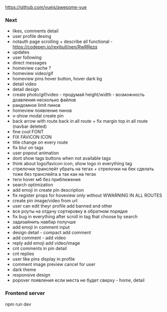 https://github.com/vuejs/awesome-vue

### Next
- likes, comments detail
- user profile desing
- notauth page scrolling + describe all functional - https://codepen.io/rexjbull/pen/RwRRezq
- updates
- user following
- direct messages 
- homeview cache ?
- homeview video/gif
- homeview pins hover button, hover dark bg
- detail video
- detail design
- create photo/gif/video - продумай height/width - возможность доавления несколько файлов
- рандомное limit пинов
- homeview появление пинов
- v-show modal create pin
- back arrow with route back in all route + fix margin top in all route (navbar deleted)
- fine cool FONT
- FIX FAVICON ICON
- title change on every route
- fix blur on tags
- user popout animation 
- dont show tags buttons when not available tags
- think about logo/favicon icon, show logo in everything tag
- стрелочки транслейт убрать на тегах + стрелочки на бек сделать тоже без транслейта а так как на тегах
- теги hover мб без приближения
- search optimization
- add emoji in create pin description
- fix register props for hoveview only without WWARNING IN ALL ROUTES
- create pin image/video from url
- user can edit theyr profile add banned and other
- все роуты на отдачу сортировку в обратном порядке
- fix bug in everything after scroll in tag that choose by search
- задизайнить навбар получше
- add emoji in comment input
- design detail - compact add comment
- add comment - add video
- reply add emoji add video/image
- cnt comments in pin detail
- cnt replies
- user like pins display in profile
- comment image preview cancel for user
- dark theme
- responsive design
- popover появления если места не будет сверху - home, detail

### Frontend server
npm run dev
